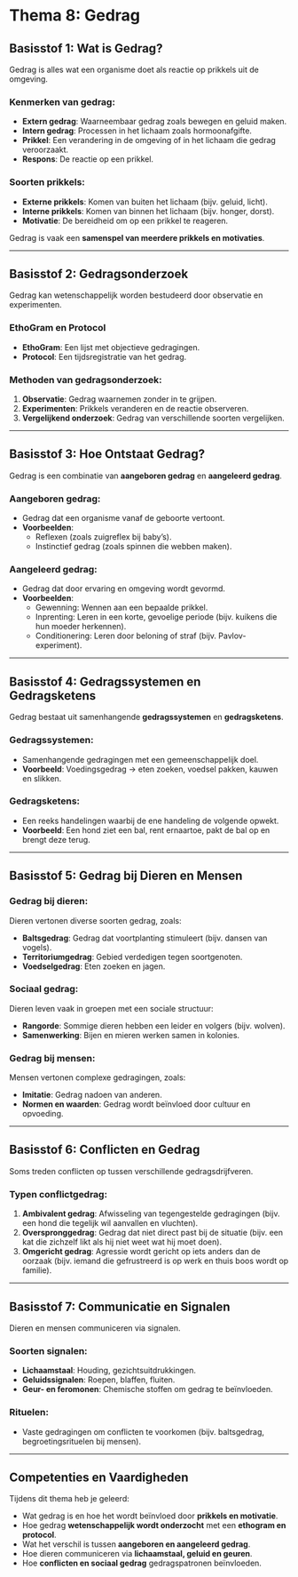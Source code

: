 # **Thema 8: Gedrag**

## **Basisstof 1: Wat is Gedrag?**
Gedrag is alles wat een organisme doet als reactie op prikkels uit de omgeving.

### **Kenmerken van gedrag:**
- **Extern gedrag**: Waarneembaar gedrag zoals bewegen en geluid maken.
- **Intern gedrag**: Processen in het lichaam zoals hormoonafgifte.
- **Prikkel**: Een verandering in de omgeving of in het lichaam die gedrag veroorzaakt.
- **Respons**: De reactie op een prikkel.

### **Soorten prikkels:**
- **Externe prikkels**: Komen van buiten het lichaam (bijv. geluid, licht).
- **Interne prikkels**: Komen van binnen het lichaam (bijv. honger, dorst).
- **Motivatie**: De bereidheid om op een prikkel te reageren.

Gedrag is vaak een **samenspel van meerdere prikkels en motivaties**.

---

## **Basisstof 2: Gedragsonderzoek**
Gedrag kan wetenschappelijk worden bestudeerd door observatie en experimenten.

### **EthoGram en Protocol**
- **EthoGram**: Een lijst met objectieve gedragingen.
- **Protocol**: Een tijdsregistratie van het gedrag.

### **Methoden van gedragsonderzoek:**
1. **Observatie**: Gedrag waarnemen zonder in te grijpen.
2. **Experimenten**: Prikkels veranderen en de reactie observeren.
3. **Vergelijkend onderzoek**: Gedrag van verschillende soorten vergelijken.

---

## **Basisstof 3: Hoe Ontstaat Gedrag?**
Gedrag is een combinatie van **aangeboren gedrag** en **aangeleerd gedrag**.

### **Aangeboren gedrag**:
- Gedrag dat een organisme vanaf de geboorte vertoont.
- **Voorbeelden**:
  - Reflexen (zoals zuigreflex bij baby’s).
  - Instinctief gedrag (zoals spinnen die webben maken).

### **Aangeleerd gedrag**:
- Gedrag dat door ervaring en omgeving wordt gevormd.
- **Voorbeelden**:
  - Gewenning: Wennen aan een bepaalde prikkel.
  - Inprenting: Leren in een korte, gevoelige periode (bijv. kuikens die hun moeder herkennen).
  - Conditionering: Leren door beloning of straf (bijv. Pavlov-experiment).

---

## **Basisstof 4: Gedragssystemen en Gedragsketens**
Gedrag bestaat uit samenhangende **gedragssystemen** en **gedragsketens**.

### **Gedragssystemen**:
- Samenhangende gedragingen met een gemeenschappelijk doel.
- **Voorbeeld**: Voedingsgedrag → eten zoeken, voedsel pakken, kauwen en slikken.

### **Gedragsketens**:
- Een reeks handelingen waarbij de ene handeling de volgende opwekt.
- **Voorbeeld**: Een hond ziet een bal, rent ernaartoe, pakt de bal op en brengt deze terug.

---

## **Basisstof 5: Gedrag bij Dieren en Mensen**
### **Gedrag bij dieren**:
Dieren vertonen diverse soorten gedrag, zoals:
- **Baltsgedrag**: Gedrag dat voortplanting stimuleert (bijv. dansen van vogels).
- **Territoriumgedrag**: Gebied verdedigen tegen soortgenoten.
- **Voedselgedrag**: Eten zoeken en jagen.

### **Sociaal gedrag**:
Dieren leven vaak in groepen met een sociale structuur:
- **Rangorde**: Sommige dieren hebben een leider en volgers (bijv. wolven).
- **Samenwerking**: Bijen en mieren werken samen in kolonies.

### **Gedrag bij mensen**:
Mensen vertonen complexe gedragingen, zoals:
- **Imitatie**: Gedrag nadoen van anderen.
- **Normen en waarden**: Gedrag wordt beïnvloed door cultuur en opvoeding.

---

## **Basisstof 6: Conflicten en Gedrag**
Soms treden conflicten op tussen verschillende gedragsdrijfveren.

### **Typen conflictgedrag**:
1. **Ambivalent gedrag**: Afwisseling van tegengestelde gedragingen (bijv. een hond die tegelijk wil aanvallen en vluchten).
2. **Overspronggedrag**: Gedrag dat niet direct past bij de situatie (bijv. een kat die zichzelf likt als hij niet weet wat hij moet doen).
3. **Omgericht gedrag**: Agressie wordt gericht op iets anders dan de oorzaak (bijv. iemand die gefrustreerd is op werk en thuis boos wordt op familie).

---

## **Basisstof 7: Communicatie en Signalen**
Dieren en mensen communiceren via signalen.

### **Soorten signalen:**
- **Lichaamstaal**: Houding, gezichtsuitdrukkingen.
- **Geluidssignalen**: Roepen, blaffen, fluiten.
- **Geur- en feromonen**: Chemische stoffen om gedrag te beïnvloeden.

### **Rituelen**:
- Vaste gedragingen om conflicten te voorkomen (bijv. baltsgedrag, begroetingsrituelen bij mensen).

---

## **Competenties en Vaardigheden**
Tijdens dit thema heb je geleerd:

- Wat gedrag is en hoe het wordt beïnvloed door **prikkels en motivatie**.
- Hoe gedrag **wetenschappelijk wordt onderzocht** met een **ethogram en protocol**.
- Wat het verschil is tussen **aangeboren en aangeleerd gedrag**.
- Hoe dieren communiceren via **lichaamstaal, geluid en geuren**.
- Hoe **conflicten en sociaal gedrag** gedragspatronen beïnvloeden.